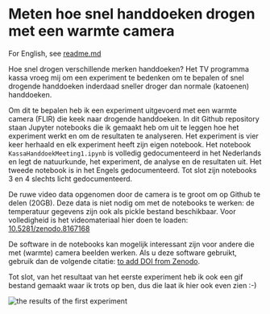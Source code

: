 # Meten hoe snel handdoeken drogen met een warmte camera
For English, see [readme.md](readme.md)

Hoe snel drogen verschillende merken handdoeken? Het TV programma kassa vroeg mij om een experiment te bedenken om te bepalen of snel drogende handdoeken inderdaad sneller droger dan normale (katoenen) handdoeken. 

Om dit te bepalen heb ik een experiment uitgevoerd met een warmte camera (FLIR) die keek naar drogende handdoeken. In dit Github repository staan Jupyter notebooks die ik gemaakt heb om uit te leggen hoe het experiment werkt en om de resultaten te analyseren. Het experiment is vier keer herhaald en elk experiment heeft zijn eigen notebook. Het notebook ```KassaHanddoekMeeting1.ipynb``` is volledig gedocumenteerd in het Nederlands en legt de natuurkunde, het experiment, de analyse en de resultaten uit. Het tweede notebook is in het Engels gedocumenteerd. Tot slot zijn notebooks 3 en 4 slechts licht gedocumenteerd. 

De ruwe video data opgenomen door de camera is te groot om op Github te delen (20GB). Deze data is niet nodig om met de notebooks te werken: de temperatuur gegevens zijn ook als pickle bestand beschikbaar. Voor volledigheid is het videomateriaal hier doen te loaden: [10.5281/zenodo.8167168](dx.doi.org/10.5281/zenodo.8167168)

De software in de notebooks kan mogelijk interessant zijn voor andere die met (warmte) camera beelden werken. Als u deze software gebruikt, gebruik dan de volgende citatie: [to add DOI from Zenodo](zenodo.org). 

Tot slot, van het resultaat van het eerste experiment heb ik ook een gif bestand gemaakt waar ik trots op ben, dus die laat ik hier ook even zien :-)

![the results of the first experiment](figures/meting1/meeting1Movie.gif)